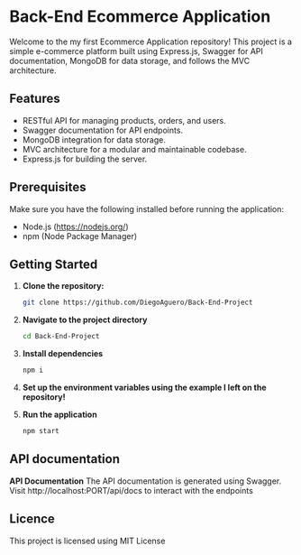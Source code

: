 # Back-End Ecommerce Application

Welcome to the my first Ecommerce Application repository! This project is a simple e-commerce platform built using Express.js, Swagger for API documentation, MongoDB for data storage, and follows the MVC architecture.

## Features

- RESTful API for managing products, orders, and users.
- Swagger documentation for API endpoints.
- MongoDB integration for data storage.
- MVC architecture for a modular and maintainable codebase.
- Express.js for building the server.

## Prerequisites

Make sure you have the following installed before running the application:

- Node.js (https://nodejs.org/)
- npm (Node Package Manager)

## Getting Started

1. **Clone the repository:**

   ```bash
   git clone https://github.com/DiegoAguero/Back-End-Project
2. **Navigate to the project directory**
    ```bash
    cd Back-End-Project
    ```
3. **Install dependencies**
    ```bash
    npm i
    ```
4. **Set up the environment variables using the example I left on the repository!**
5. **Run the application**
     ```bash
     npm start
     ```

## API documentation

**API Documentation**
The API documentation is generated using Swagger. Visit http://localhost:PORT/api/docs to interact with the endpoints

## Licence

This project is licensed using MIT License
